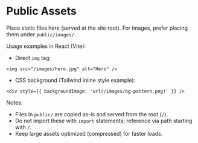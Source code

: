 # Public Assets

Place static files here (served at the site root). For images, prefer placing them under `public/images/`.

Usage examples in React (Vite):

- Direct `img` tag:

```tsx
<img src="/images/hero.jpg" alt="Hero" />
```

- CSS background (Tailwind inline style example):

```tsx
<div style={{ backgroundImage: 'url(/images/bg-pattern.png)' }} />
```

Notes:
- Files in `public/` are copied as-is and served from the root (`/`).
- Do not import these with `import` statements; reference via path starting with `/`.
- Keep large assets optimized (compressed) for faster loads. 